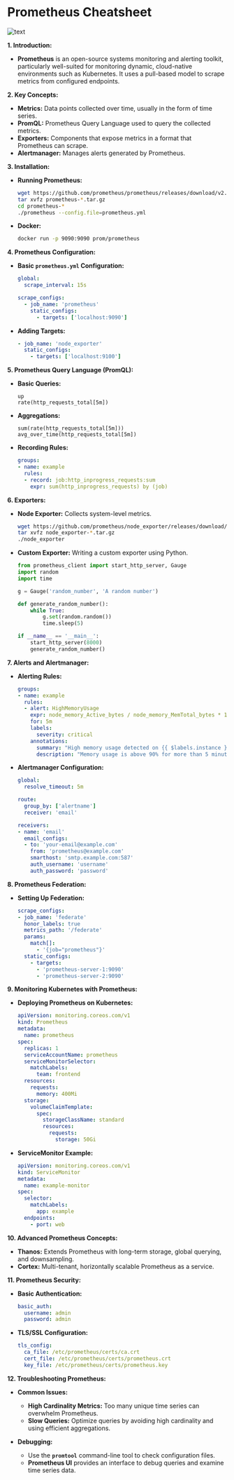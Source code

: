# Prometheus Cheatsheet

![text](https://imgur.com/nthHFQk.png)

**1. Introduction:**

- **Prometheus** is an open-source systems monitoring and alerting toolkit, particularly well-suited for monitoring dynamic, cloud-native environments such as Kubernetes. It uses a pull-based model to scrape metrics from configured endpoints.

**2. Key Concepts:**

- **Metrics:** Data points collected over time, usually in the form of time series.
- **PromQL:** Prometheus Query Language used to query the collected metrics.
- **Exporters:** Components that expose metrics in a format that Prometheus can scrape.
- **Alertmanager:** Manages alerts generated by Prometheus.

**3. Installation:**

- **Running Prometheus:**

  ```bash
  wget https://github.com/prometheus/prometheus/releases/download/v2.30.0/prometheus-2.30.0.linux-amd64.tar.gz
  tar xvfz prometheus-*.tar.gz
  cd prometheus-*
  ./prometheus --config.file=prometheus.yml
  ```

- **Docker:**

  ```bash
  docker run -p 9090:9090 prom/prometheus
  ```

**4. Prometheus Configuration:**

- **Basic `prometheus.yml` Configuration:**

  ```yaml
  global:
    scrape_interval: 15s

  scrape_configs:
    - job_name: 'prometheus'
      static_configs:
        - targets: ['localhost:9090']
  ```

- **Adding Targets:**

  ```yaml
  - job_name: 'node_exporter'
    static_configs:
      - targets: ['localhost:9100']
  ```

**5. Prometheus Query Language (PromQL):**

- **Basic Queries:**

  ```promql
  up
  rate(http_requests_total[5m])
  ```

- **Aggregations:**

  ```promql
  sum(rate(http_requests_total[5m]))
  avg_over_time(http_requests_total[5m])
  ```

- **Recording Rules:**

  ```yaml
  groups:
  - name: example
    rules:
    - record: job:http_inprogress_requests:sum
      expr: sum(http_inprogress_requests) by (job)
  ```

**6. Exporters:**

- **Node Exporter:** Collects system-level metrics.

  ```bash
  wget https://github.com/prometheus/node_exporter/releases/download/v1.2.2/node_exporter-1.2.2.linux-amd64.tar.gz
  tar xvfz node_exporter-*.tar.gz
  ./node_exporter
  ```

- **Custom Exporter:** Writing a custom exporter using Python.

  ```python
  from prometheus_client import start_http_server, Gauge
  import random
  import time

  g = Gauge('random_number', 'A random number')

  def generate_random_number():
      while True:
          g.set(random.random())
          time.sleep(5)

  if __name__ == '__main__':
      start_http_server(8000)
      generate_random_number()
  ```

**7. Alerts and Alertmanager:**

- **Alerting Rules:**

  ```yaml
  groups:
  - name: example
    rules:
    - alert: HighMemoryUsage
      expr: node_memory_Active_bytes / node_memory_MemTotal_bytes * 100 > 90
      for: 5m
      labels:
        severity: critical
      annotations:
        summary: "High memory usage detected on {{ $labels.instance }}"
        description: "Memory usage is above 90% for more than 5 minutes."
  ```

- **Alertmanager Configuration:**

  ```yaml
  global:
    resolve_timeout: 5m

  route:
    group_by: ['alertname']
    receiver: 'email'

  receivers:
  - name: 'email'
    email_configs:
    - to: 'your-email@example.com'
      from: 'prometheus@example.com'
      smarthost: 'smtp.example.com:587'
      auth_username: 'username'
      auth_password: 'password'
  ```

**8. Prometheus Federation:**

- **Setting Up Federation:**

  ```yaml
  scrape_configs:
  - job_name: 'federate'
    honor_labels: true
    metrics_path: '/federate'
    params:
      match[]:
        - '{job="prometheus"}'
    static_configs:
      - targets:
        - 'prometheus-server-1:9090'
        - 'prometheus-server-2:9090'
  ```

**9. Monitoring Kubernetes with Prometheus:**

- **Deploying Prometheus on Kubernetes:**

  ```yaml
  apiVersion: monitoring.coreos.com/v1
  kind: Prometheus
  metadata:
    name: prometheus
  spec:
    replicas: 1
    serviceAccountName: prometheus
    serviceMonitorSelector:
      matchLabels:
        team: frontend
    resources:
      requests:
        memory: 400Mi
    storage:
      volumeClaimTemplate:
        spec:
          storageClassName: standard
          resources:
            requests:
              storage: 50Gi
  ```

- **ServiceMonitor Example:**

  ```yaml
  apiVersion: monitoring.coreos.com/v1
  kind: ServiceMonitor
  metadata:
    name: example-monitor
  spec:
    selector:
      matchLabels:
        app: example
    endpoints:
      - port: web
  ```

**10. Advanced Prometheus Concepts:**

- **Thanos:** Extends Prometheus with long-term storage, global querying, and downsampling.
- **Cortex:** Multi-tenant, horizontally scalable Prometheus as a service.

**11. Prometheus Security:**

- **Basic Authentication:**

  ```yaml
  basic_auth:
    username: admin
    password: admin
  ```

- **TLS/SSL Configuration:**

  ```yaml
  tls_config:
    ca_file: /etc/prometheus/certs/ca.crt
    cert_file: /etc/prometheus/certs/prometheus.crt
    key_file: /etc/prometheus/certs/prometheus.key
  ```

**12. Troubleshooting Prometheus:**

- **Common Issues:**
  - **High Cardinality Metrics:** Too many unique time series can overwhelm Prometheus.
  - **Slow Queries:** Optimize queries by avoiding high cardinality and using efficient aggregations.

- **Debugging:**
  - Use the **`promtool`** command-line tool to check configuration files.
  - **Prometheus UI** provides an interface to debug queries and examine time series data.
